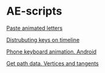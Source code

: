 # AE-scripts  
[Paste animated letters](https://github.com/mrmrrr/paste-animated-letters)  
  
[Distrubuting keys on timeline](https://github.com/mrmrrr/distributing-keys)

[Phone keyboard animation. Android](https://github.com/mrmrrr/phone-keyboard-typing)

[Get path data. Vertices and tangents](#)

